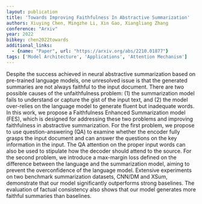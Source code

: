```yaml
---
layout: publication
title: 'Towards Improving Faithfulness In Abstractive Summarization'
authors: Xiuying Chen, Mingzhe Li, Xin Gao, Xiangliang Zhang
conference: "Arxiv"
year: 2022
bibkey: chen2022towards
additional_links:
  - {name: "Paper", url: "https://arxiv.org/abs/2210.01877"}
tags: ['Model Architecture', 'Applications', 'Attention Mechanism']
---
```

Despite the success achieved in neural abstractive summarization based on
pre-trained language models, one unresolved issue is that the generated
summaries are not always faithful to the input document. There are two possible
causes of the unfaithfulness problem: (1) the summarization model fails to
understand or capture the gist of the input text, and (2) the model over-relies
on the language model to generate fluent but inadequate words. In this work, we
propose a Faithfulness Enhanced Summarization model (FES), which is designed
for addressing these two problems and improving faithfulness in abstractive
summarization. For the first problem, we propose to use question-answering (QA)
to examine whether the encoder fully grasps the input document and can answer
the questions on the key information in the input. The QA attention on the
proper input words can also be used to stipulate how the decoder should attend
to the source. For the second problem, we introduce a max-margin loss defined
on the difference between the language and the summarization model, aiming to
prevent the overconfidence of the language model. Extensive experiments on two
benchmark summarization datasets, CNN/DM and XSum, demonstrate that our model
significantly outperforms strong baselines. The evaluation of factual
consistency also shows that our model generates more faithful summaries than
baselines.
